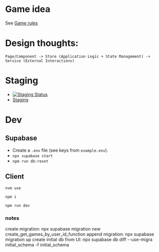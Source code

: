 # Game idea

See [Game rules](https://github.com/christopherbengtsson/wordtail-game/blob/main/gameRules.md)

# Design thoughts:

`Page/Component -> Store (Application Logic + State Management) -> Service (External Interactions)`

# Staging

- [![Staging Status](https://api.netlify.com/api/v1/badges/350b7ff2-7d18-43fb-a5d7-039af7a05232/deploy-status)](https://app.netlify.com/sites/glittery-kleicha-cdbf63/deploys)
- [Staging](https://glittery-kleicha-cdbf63.netlify.app/login)

# Dev

## Supabase

- Create a `.env` file (see keys from `example.env`).
- `npx supabase start`
- `npm run db:reset`

## Client

```
nvm use
```

```
npm i
```

```
npm run dev
```

### notes

create migration: npx supabase migration new create_get_games_by_user_id_function
append migration: npx supabase migration up
create initial db from UI: npx supabase db diff --use-migra initial_schema -f initial_schema
